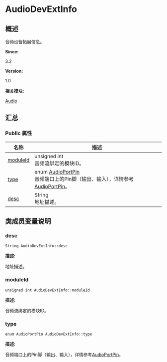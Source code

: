 # AudioDevExtInfo


## 概述

音频设备拓展信息。

**Since:**

3.2

**Version:**

1.0

**相关模块:**

[Audio](_audio.md)


## 汇总


### Public 属性

  | 名称 | 描述 | 
| -------- | -------- |
| [moduleId](#moduleid) | unsigned&nbsp;int<br/>音频流绑定的模块ID。 | 
| [type](#type) | enum&nbsp;[AudioPortPin](_audio.md#audioportpin)<br/>音频端口上的Pin脚（输出、输入），详情参考[AudioPortPin](_audio.md#audioportpin)。 | 
| [desc](#desc) | String<br/>地址描述。 | 


## 类成员变量说明


### desc

  
```
String AudioDevExtInfo::desc
```

**描述:**

地址描述。


### moduleId

  
```
unsigned int AudioDevExtInfo::moduleId
```

**描述:**

音频流绑定的模块ID。


### type

  
```
enum AudioPortPin AudioDevExtInfo::type
```

**描述:**

音频端口上的Pin脚（输出、输入），详情参考[AudioPortPin](_audio.md#audioportpin)。
